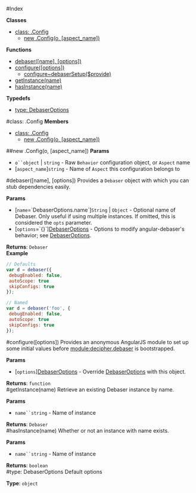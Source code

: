 #Index

**Classes**

* [class: .Config](#Config)
  * [new .Config(o, [aspect_name])](#new_Config)

**Functions**

* [debaser([name], [options])](#debaser)
* [configure([options])](#configure)
  * [configure~debaserSetup($provide)](#configure..debaserSetup)
* [getInstance(name)](#getInstance)
* [hasInstance(name)](#hasInstance)

**Typedefs**

* [type: DebaserOptions](#DebaserOptions)
 
<a name="Config"></a>
#class: .Config
**Members**

* [class: .Config](#Config)
  * [new .Config(o, [aspect_name])](#new_Config)

<a name="new_Config"></a>
##new .Config(o, [aspect_name])
**Params**

- `o``object` | `string` - Raw `Behavior` configuration object, or `Aspect` name
- \[`aspect_name`\]`string` - Name of `Aspect` this configuration belongs to

<a name="debaser"></a>
#debaser([name], [options])
Provides a `Debaser` object with which you can stub dependencies easily.

**Params**

- \[`name`=&#x60;DebaserOptions.name&#x60;\]`String` | `Object` - Optional name of Debaser.  Only useful if using
multiple instances.  If omitted, this is considered the `opts` parameter.
- \[`options`=&#x60;{}&#x60;\][DebaserOptions](#DebaserOptions) - Options to modify angular-debaser's behavior; see [DebaserOptions](#DebaserOptions).

**Returns**: `Debaser`  
**Example**  
```js
// Defaults
var d = debaser({
 debugEnabled: false,
 autoScope: true
 skipConfigs: true
});

// Named
var d = debaser('foo', {
 debugEnabled: false,
 autoScope: true
 skipConfigs: true
});
```

<a name="configure"></a>
#configure([options])
Provides an anonymous AngularJS module to set up some initial values before [module:decipher.debaser](module:decipher.debaser) is bootstrapped.

**Params**

- \[`options`\][DebaserOptions](#DebaserOptions) - Override [DebaserOptions](#DebaserOptions) with this object.

**Returns**: `function`  
<a name="getInstance"></a>
#getInstance(name)
Retrieve an existing Debaser instance by name.

**Params**

- `name``string` - Name of instance

**Returns**: `Debaser`  
<a name="hasInstance"></a>
#hasInstance(name)
Whether or not an instance with name exists.

**Params**

- `name``string` - Name of instance

**Returns**: `boolean`  
<a name="DebaserOptions"></a>
#type: DebaserOptions
Default options

**Type**: `object`  
